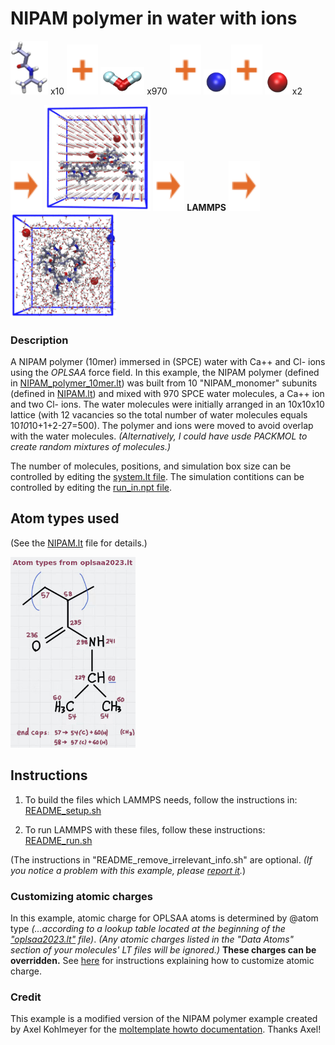 NIPAM polymer in water with ions
==============

<img src="images/NIPAM_monomer.jpg" width=60> x10 <img src="images/plus.svg" height=80> <img src="images/wat.jpg" width=70> x970 <img src="images/plus.svg" height=80> <img src="images/Ca++.jpg" width=40> <img src="images/plus.svg" height=80> <img src="images/Cl-.jpg" width=40> x2

<img src="images/rightarrow.svg" height=80> <img src="images/t=0.jpg" width=170> <img src="images/rightarrow.svg" height=80> **LAMMPS** <img src="images/rightarrow.svg" height=80> <img src="images/t=2200000fs.jpg" width=170>


### Description

A NIPAM polymer (10mer) immersed in (SPCE) water with Ca++ and Cl- ions
using the *OPLSAA* force field.
In this example, the NIPAM polymer
(defined in [NIPAM_polymer_10mer.lt](./moltemplate_files/NIPAM_polymer_10mer.lt))
was built from 10 "NIPAM_monomer" subunits
(defined in [NIPAM.lt](./moltemplate_files/NIPAM.lt))
and mixed with 970 SPCE water molecules,
a Ca++ ion and two Cl- ions.
The water molecules were initially arranged in an 10x10x10 lattice (with 12 vacancies so the total number of water molecules equals 10*10*10+1+2-27=500).  The polymer and ions were moved to avoid overlap with the water molecules.  *(Alternatively, I could have usde PACKMOL to create random mixtures of molecules.)*


The number of molecules, positions, and simulation box size can be controlled by editing the [system.lt file](moltemplate_files/system.lt).  The simulation contitions can be controlled by editing the [run_in.npt file](run_in.npt).



## Atom types used

(See the [NIPAM.lt](./moltemplate_files/NIPAM.lt) file for details.)

<img src="images/NIPAM_monomer_OPLS.jpg" width=200>



## Instructions

1) To build the files which LAMMPS needs, follow the instructions in:
[README_setup.sh](README_setup.sh)

2) To run LAMMPS with these files, follow these instructions:
[README_run.sh](README_run.sh)

(The instructions in "README_remove_irrelevant_info.sh" are optional.  *(If you notice a problem with this example, please [report it](../README.md).*)


### Customizing atomic charges

In this example, atomic charge for OPLSAA atoms is determined by @atom type
*(...according to a lookup table located at the beginning of the
["oplsaa2023.lt"](../../../../moltemplate/force_fields/oplsaa2023.lt) file)*.
*(Any atomic charges listed in the "Data Atoms" section of your molecules'
LT files will be ignored.)*
**These charges can be overridden.**
See [here](../README.md#Customizing-atomic-charges-in-OPLSAA-molecules)
for instructions explaining how to customize atomic charge.


### Credit

This example is a modified version of the
NIPAM polymer example created by Axel Kohlmeyer for the
[moltemplate howto documentation](https://docs.lammps.org/Howto_moltemplate.html).
Thanks Axel!
